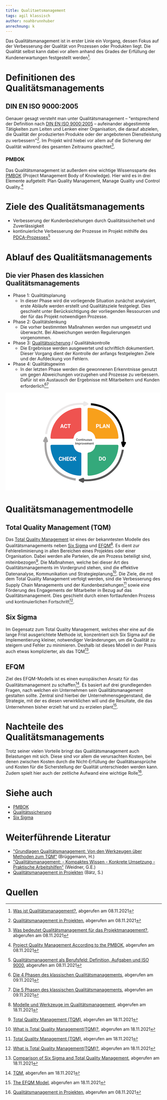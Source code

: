 ```yaml
---
title: Qualitaetsmanagement
tags: agil klassisch
author: noahbrunnhuber
anrechnung: k
---
```



Das Qualitätsmanagement ist in erster Linie ein Vorgang, dessen Fokus auf der Verbesserung der Qualität von Prozessen oder Produkten liegt. Die Qualität selbst kann dabei vor allem anhand des Grades der Erfüllung der Kundenerwartungen festgestellt werden[^1].

# Definitionen des Qualitätsmanagements
## DIN EN ISO 9000:2005
Genauer gesagt versteht man unter Qualitätsmanagement – "entsprechend der Definition nach [DIN EN ISO 9000:2005](https://de.wikipedia.org/wiki/Genormte_Qualit%C3%A4tssicherung#Definition_nach_DIN_EN_ISO_9000) – aufeinander abgestimmte 
Tätigkeiten zum Leiten und Lenken einer Organisation, die darauf 
abzielen, die Qualität der produzierten Produkte oder der angebotenen Dienstleistung zu verbessern"[^2]. Im Projekt wird hiebei vor allem auf die Sicherung der Qualität während des gesamten Zeitraums geachtet[^3].
### PMBOK
Das Qualitätsmanagement ist außerdem eine wichtige Wissenssparte des [PMBOK](PMBOK_Guide.md) (Project Management Body of Knowledge). Hier wird es in drei Elemente aufgeteilt: Plan Quality Management, Manage Quality und Control Quality.[^5]

# Ziele des Qualitätsmanagements
* Verbesserung der Kundenbeziehungen durch Qualitätssicherheit und Zuverlässigkeit
* kontinuierliche Verbesserung der Prozesse im Projekt mithilfe des [PDCA-Prozesses](https://de.wikipedia.org/wiki/Demingkreis)[^4]

# Ablauf des Qualitätsmanagements
## Die vier Phasen des klassichen Qualitätsmanagements
* Phase 1: Qualitätsplanung
  - In dieser Phase wird die vorliegende Situation zunächst analysiert, erste Abläufe werden erstellt und Qualitätsziele festgelegt. Dies geschieht unter Berücksichtigung der vorliegenden Ressourcen und der für das Projekt notwendigen Prozesse.
* Phase 2: Qualitätslenkung
  - Die vorher bestimmten Maßnahmen werden nun umgesetzt und überwacht. Bei Abweichungen werden Regulierungen vorgenommen.
* Phase 3: [Qualitätssicherung](Qualitaetssicherung.md) / Qualitätskontrolle
  - Die Ergebnisse werden ausgewertet und schriftlich dokumentiert. Dieser Vorgang dient der Kontrolle der anfangs festgelegten Ziele und der Aufdeckung von Fehlern.
* Phase 4: Qualitätsgewinn
  - In der letzten Phase werden die gewonnenen Erkenntnisse genutzt um gegen Abweichungen vorzugehen und Prozesse zu verbessern. Dafür ist ein Austausch der Ergebnisse mit Mitarbeitern und Kunden erforderlich[^6][^7]

![PDCA-Prozess](Qualitaetsmanagement/pdca-new.png)

# Qualitätsmanagementmodelle
## Total Quality Management (TQM)
Das [Total Quality Management](https://de.wikipedia.org/wiki/Total-Quality-Management) ist eines der bekanntesten Modelle des Qualitätsmanagements neben [Six Sigma](Six_Sigma.md) und [EFQM](https://de.wikipedia.org/wiki/EFQM-Modell)[^8].
Es dient zur Fehlereliminierung in allen Bereichen eines Projektes oder einer Organisation. Dabei werden alle Parteien, die am Prozess beteiligt sind, miteinbezogen[^9]. Die Maßnahmen, welche bei dieser Art des Qualitätsmanagements im Vordergrund stehen, sind die effektive Datenanalyse, Kommunikation und Strategieplanung[^10]. Die Ziele, die mit dem Total Quality Management verfolgt werden, sind die Verbesserung des Supply Chain Managements und der Kundenbeziehungen[^9] sowie eine Förderung des Engagements der Mitarbeiter in Bezug auf das Qualitätsmanagement. Dies geschieht durch einen fortlaufenden Prozess und kontinuierlichen Fortschritt[^10].
## Six Sigma
Im Gegensatz zum Total Quality Management, welches eher eine auf die lange Frist ausgerichtete Methode ist, konzentriert sich Six Sigma auf die Implementierung kleiner, notwendiger Veränderungen, um die Qualität zu steigern und Fehler zu minimieren. Deshalb ist dieses Modell in der Praxis auch etwas komplizierter, als das TQM[^11].
## EFQM
Ziel des EFQM-Modells ist es einen europäischen Ansatz für das Qualitätsmanagement zu schaffen[^12]. Es basiert auf drei grundlegenden Fragen, nach welchen ein Unternehmen sein Qualitätsmanagement gestalten sollte. Zentral sind hierbei der Unternehmensgegenstand, die Strategie, mit der es diesen verwirklichen will und die Resultate, die das Unternehmen bisher erzielt hat und zu erzielen plant[^13].

# Nachteile des Qualitätsmanagements
Trotz seiner vielen Vorteile bringt das Qualitätsmanagement auch Belastungen mit sich. Diese sind vor allem die verursachten Kosten, bei denen zwischen Kosten durch die Nicht-Erfüllung der Qualitätsansprüche und Kosten für die Sicherstellung der Qualität unterschieden werden kann. Zudem spielt hier auch der zeitliche Aufwand eine wichtige Rolle[^2].

# Siehe auch

* [PMBOK](PMBOK_Guide.md)
* [Qualitätssicherung](Qualitaetssicherung.md)
* [Six Sigma](Six_Sigma.md)

# Weiterführende Literatur

* ["Grundlagen Qualitätsmanagement: Von den Werkzeugen über Methoden zum TQM"](https://link.springer.com/book/10.1007/978-3-658-28780-1) (Brüggemann, H.)
* ["Qualitätsmanagement: - Kompaktes Wissen - Konkrete Umsetzung - Praktische Arbeitshilfen"](https://fachbuch.hanser-ebooks.de/ebook/bid-2812353-qualitaetsmanagement-kompaktes-wissen-konkrete-umsetzung-praktische-arbeitshilfen.html) (Weidner, G.E.)
* [Qualitätsmanagement in Projekten](https://www.hsbund.de/SharedDocs/Downloads/0_Abschlussarbeiten/FB_FIN/2011/01_11_Baetz.pdf?__blob=publicationFile) (Bätz, S.)

# Quellen

[^1]: [Was ist Qualitätsmanagement?](https://www.innolytics.de/was-ist-qualitaetsmanagement), abgerufen am 08.11.2021
[^2]: [Qualitätsmanagement in Projekten](https://www.hsbund.de/SharedDocs/Downloads/0_Abschlussarbeiten/FB_FIN/2011/01_11_Baetz.pdf?__blob=publicationFile), abgerufen am 08.11.2021
[^3]: [Was bedeutet Qualitätsmanagement für das Projektmanagement?](http://blog.bepartner.de/qualitaetsmanagement/#:~:text=Was%20bedeutet%20Qualit%C3%A4tsmanagement%20f%C3%BCr%20das%20Projektmanagement%3F%201%20Qualit%C3%A4tsmanagement,Qualit%C3%A4ts-Prinzipien%20f%C3%BCr%20erfolgreiche%20Projekte.%20...%20Weitere%20Artikel...%20), abgerufen am 08.11.2021
[^4]: [Qualitätsmanagement als Berufsfeld: Definition, Aufgaben und ISO 9000](https://ifm-business.de/aktuelles/business-news/qualitaetsmanagement-als-berufsfeld-definition-aufgaben-und-aussichten.html), abgerufen am 08.11.2021
[^5]: [Project Quality Management According to the PMBOK](https://www.projectengineer.net/project-quality-management-according-to-the-pmbok/), abgerufen am 08.11.2021
[^6]: [Die 4 Phasen des klassischen Qualitätsmanagements](https://www.weiterbildung-im-fernstudium.de/qualitaetsmanagement/die-4-phasen-des-klassischen-qualitaetsmanagements-260#:~:text=Die%204%20Phasen%20des%20klassischen%20Qualit%C3%A4tsmanagements%201%20Qualit%C3%A4tsplanung.,Verbesserung%20von%20Strukturen%20und%20Prozessen%20genutzt%20und%20eingesetzt.), abgerufen am 09.11.2021
[^7]: [Die 5 Phasen des klassischen Qualitätsmanagements](https://www.brewes.de/magazin/die-5-phasen-des-qualitatsmanagements), abgerufen am 09.11.2021
[^8]: [Modelle und Werkzeuge im Qualitätsmanagement](https://www.business-wissen.de/hb/modelle-und-werkzeuge-im-qualitaetsmanagement/), abgerufen am 18.11.2021
[^9]: [Total Quality Management (TQM)](https://www.investopedia.com/terms/t/total-quality-management-tqm.asp), abgerufen am 18.11.2021
[^10]: [What is Total Quality Management(TQM)?](https://asq.org/quality-resources/total-quality-management#Elements), abgerufen am 18.11.2021
[^11]: [Comparison of Six Sigma and Total Quality Management](https://www.managementstudyguide.com/six-sigma-and-total-quality-management.htm), abgerufen am 18.11.2021
[^12]: [TQM](https://keytodata.com/glossar/tqm/), abgerufen am 18.11.2021
[^13]: [The EFQM Model](https://www.efqm.org/efqm-model), abgerufen am 18.11.2021


